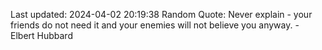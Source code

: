 Last updated: 2024-04-02 20:19:38
Random Quote: Never explain - your friends do not need it and your enemies will not believe you anyway. - Elbert Hubbard